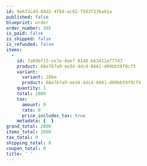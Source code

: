 ```yaml
---
id: 9e633c4d-84d2-4f8d-ac02-f583f336a61a
published: false
blueprint: order
order_number: 395
is_paid: false
is_shipped: false
is_refunded: false
items:
  -
    id: 7a09bf15-ce7e-4ee7-8148-b63412a777d7
    product: 66e767a9-ee34-4dc4-8681-d09bb59f0cf5
    variant:
      variant: 10km
      product: 66e767a9-ee34-4dc4-8681-d09bb59f0cf5
    quantity: 1
    total: 2800
    tax:
      amount: 0
      rate: 0
      price_includes_tax: true
    metadata: {  }
grand_total: 2800
items_total: 2800
tax_total: 0
shipping_total: 0
coupon_total: 0
title: ' '
---
```

